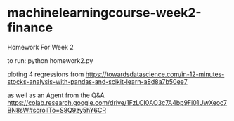 # machinelearningcourse-week2-finance

Homework For Week 2

to run: 
python homework2.py



ploting 4 regressions from https://towardsdatascience.com/in-12-minutes-stocks-analysis-with-pandas-and-scikit-learn-a8d8a7b50ee7

as well as an Agent from the Q&A
https://colab.research.google.com/drive/1FzLCI0AO3c7A4bp9Fi01UwXeoc7BN8sW#scrollTo=S8Q9zy5hY6CR